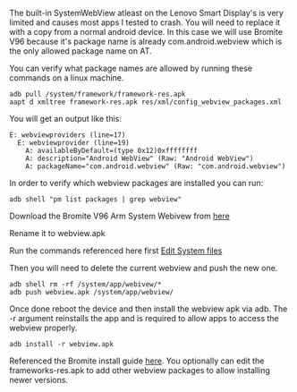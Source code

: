 The built-in SystemWebView atleast on the Lenovo Smart Display's is very limited and causes most apps I tested to crash. You will need to replace it with a copy from a normal android device. In this case we will use Bromite V96 because it's package name is already com.android.webview which is the only allowed package name on AT.

You can verify what package names are allowed by running these commands on a linux machine.

```
adb pull /system/framework/framework-res.apk
aapt d xmltree framework-res.apk res/xml/config_webview_packages.xml
```

You will get an output like this:
```
E: webviewproviders (line=17)
  E: webviewprovider (line=19)
    A: availableByDefault=(type 0x12)0xffffffff
    A: description="Android WebView" (Raw: "Android WebView")
    A: packageName="com.android.webview" (Raw: "com.android.webview")
```

In order to verify which webview packages are installed you can run:

```
adb shell "pm list packages | grep webview"
```

Download the Bromite V96 Arm System Webivew from [here](https://github.com/bromite/bromite/releases/tag/96.0.4664.183)

Rename it to webview.apk

Run the commands referenced here first [Edit System files](../master/Android-Things/edit-system-commands.md)

Then you will need to delete the current webview and push the new one.

```
adb shell rm -rf /system/app/webivew/*
adb push webview.apk /system/app/webview/
```

Once done reboot the device and then install the webview apk via adb. The -r argument reinstalls the app and is required to allow apps to access the webview properly.

`adb install -r webview.apk`


Referenced the Bromite install guide [here](https://github.com/bromite/bromite/wiki/Installing-SystemWebView). You optionally can edit the frameworks-res.apk to add other webview packages to allow installing newer versions.
